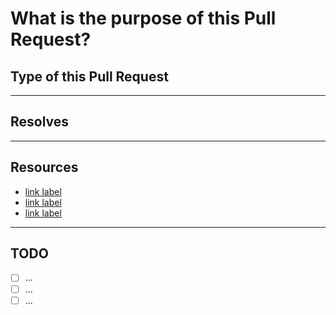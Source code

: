 # What is the purpose of this Pull Request?

<!-- Please describe, briefly, what is the goal. -->

## Type of this Pull Request

<!-- -   ✨ Implementing a new feature -->
<!-- -   🐛 Bug fix -->
<!-- -   📝 Documentation changes -->
<!-- -   ⚙️ Workflow adjustments -->
<!-- -   🔧 Configurations tweaks -->
<!-- -   ♻️  Code refactoring -->
<!-- -   ⚡ Performance improvements -->
<!-- -   🧪 Test updates -->
<!-- -   Other: ... -->

<!-- Additional info below this line. You can delete it, if unneccessary. -->
---

## Resolves

<!-- Provide an #id of the issue or the discussion -->

---

## Resources

-   [link label]
-   [link label]
-   [link label]

[link label]: https://

---

## TODO

-   [ ] ...
-   [ ] ...
-   [ ] ...

